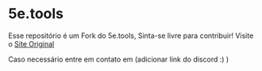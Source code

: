 # 5e.tools

Esse repositório é um Fork do 5e.tools, Sinta-se livre para contribuir!
Visite o [Site Original](https://5e.tools/index.html)

Caso necessário entre em contato em (adicionar link do discord :) )
